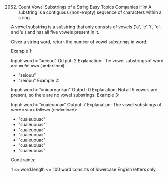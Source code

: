 2062. Count Vowel Substrings of a String
Easy
Topics
Companies
Hint
A substring is a contiguous (non-empty) sequence of characters within a string.

A vowel substring is a substring that only consists of vowels ('a', 'e', 'i', 'o', and 'u') and has all five vowels present in it.

Given a string word, return the number of vowel substrings in word.

 

Example 1:

Input: word = "aeiouu"
Output: 2
Explanation: The vowel substrings of word are as follows (underlined):
- "aeiouu"
- "aeiouu"
Example 2:

Input: word = "unicornarihan"
Output: 0
Explanation: Not all 5 vowels are present, so there are no vowel substrings.
Example 3:

Input: word = "cuaieuouac"
Output: 7
Explanation: The vowel substrings of word are as follows (underlined):
- "cuaieuouac"
- "cuaieuouac"
- "cuaieuouac"
- "cuaieuouac"
- "cuaieuouac"
- "cuaieuouac"
- "cuaieuouac"
 

Constraints:

1 <= word.length <= 100
word consists of lowercase English letters only.